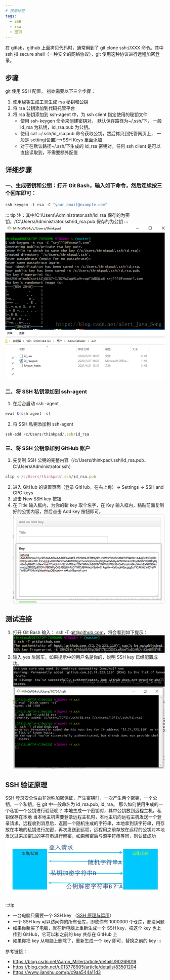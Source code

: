 ```yaml
---
# 搜索标签
tags:
  - SSH
  - rsa
  - 密钥
---
```


在 gitlab，github 上面拷贝代码时，通常用到了 git clone ssh://XXX 命令。其中 ssh 指 secure shell（一种安全的网络协议），git 使用这种协议进行远程加密登录。

## 步骤

git 使用 SSH 配置， 初始需要以下三个步骤：

1. 使用秘钥生成工具生成 rsa 秘钥和公钥
2. 将 rsa 公钥添加到代码托管平台
3. 将 rsa 秘钥添加到 ssh-agent 中，为 ssh client 指定使用的秘钥文件
   - 使用 ssh-keygen 命令来创建密钥对， 默认保存路径为~/.ssh/下， 一般 id_rsa 为私钥，id_rsa.pub 为公钥。
   - 使用 cat ~/.ssh/id_rsa.pub 命令获取公钥，然后拷贝到托管网页上， 一般是 setting(设置)——>SSH Keys 里面添加
   - 对于在默认路径~/.ssh/下生成的 id_rsa 密钥对，任何 ssh client 是可以直接读取到，不需要额外配置

## 详细步骤

### 一、生成密钥和公钥：打开 Git Bash，输入如下命令，然后连续按三个回车即可：

```js
ssh-keygen -t rsa -C "your_email@example.com"
```

::: tip
注：其中/C:\Users\Administrator\.ssh/id_rsa 保存的为密钥，/C:\Users\Administrator\.ssh/id_rsa.pub 保存的为公钥
:::
![ssh](/img/ssh/1.png)
![ssh](/img/ssh/2.png)

### 二、将 SSH 私钥添加到 ssh-agent

1. 在后台启动 ssh -agent

```js
eval $(ssh-agent -s)
```

2. 将 SSH 私钥添加到 ssh-agent

```js
ssh-add /c/Users/thinkpad/.ssh/id_rsa
```

### 三、将 SSH 公钥添加到 GitHub 账户

1. 先复制 SSH 公钥的完整内容（/c/Users/thinkpad/.ssh/id_rsa.pub、C:\Users\Administrator\.ssh）

```js
clip < /c/Users/thinkpad/.ssh/id_rsa.pub
```

2. 进入 GitHub 的设置页面（登录 GitHub，在右上角）-> Settings -> SSH and GPG keys
3. 点击 New SSH key 按钮
4. 在 Title 输入框内，为你的新 key 取个名字，在 Key 输入框内，粘贴前面复制好的公钥内容，然后点击 Add key 按钮即可。
   ![ssh](/img/ssh/3.png)

## 测试连接

1. 打开 Git Bash 输入： ssh -T git@github.com，将会看到如下提示：
   ![ssh](/img/ssh/4.png)
2. 输入 yes 后回车，如果提示中的用户名是你的，说明 SSH key 已经配置成功。
   ![ssh](/img/ssh/5.png)
   ![ssh](/img/ssh/6.png)

## SSH 验证原理

SSH 登录安全性由非对称加密保证，产生密钥时，一次产生两个密钥，一个公钥，一个私钥，在 git 中一般命名为 id_rsa.pub, id_rsa。
那么如何使用生成的一个私钥一个公钥进行验证呢？
本地生成一个密钥对，其中公钥放到远程主机，私钥保存在本地
当本地主机需要登录远程主机时，本地主机向远程主机发送一个登录请求，远程收到消息后，返回一个随机生成的字符串，本地拿到该字符串，用存放在本地的私钥进行加密，再次发送到远程，远程用之前存放在远程的公钥对本地发送过来加密过的字符串进行解密，如果解密后与源字符串等同，则认证成功
![ssh](/img/ssh/7.png)

:::tip

- 一台电脑只需要一个 SSH key （[SSH 原理与运用](http://www.ruanyifeng.com/blog/2011/12/ssh_remote_login.html)）
- 一个 SSH key 可以访问你的所有仓库，即使你有 1000000 个仓库，都没问题
- 如果你新买了电脑，就在新电脑上重新生成一个 SSH key，把这个 key 也上传到 GitHub，它可以和之前的 key 共存在 GitHub 上
- 如果你把 key 从电脑上删除了，重新生成一个 key 即可，替换之前的 key
  :::

参考链接：

- https://blog.csdn.net/Aaron_Miller/article/details/90269019
- https://blog.csdn.net/u013778905/article/details/83501204
- https://www.jianshu.com/p/c9aa544a11d3
